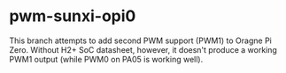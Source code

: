 # pwm-sunxi-opi0

This branch attempts to add second PWM support (PWM1) to Oragne Pi Zero. Without H2+ SoC datasheet, however, it doesn't produce a working PWM1 output (while PWM0 on PA05 is working well).
